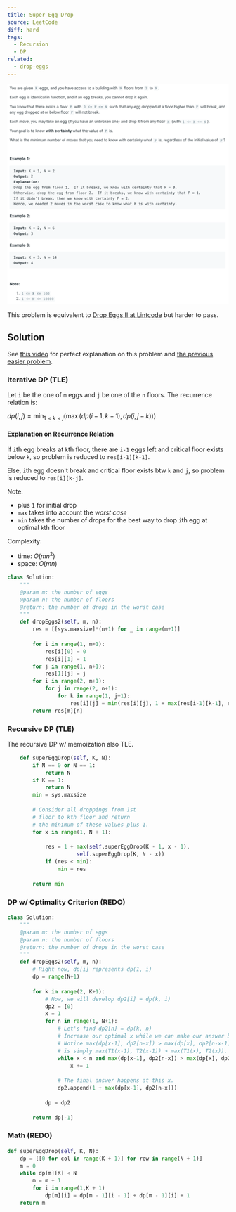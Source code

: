 ```yaml
---
title: Super Egg Drop
source: LeetCode
diff: hard
tags:
  - Recursion
  - DP
related:
  - drop-eggs
---
```


<img class="medium-zoom" src="/algo/super-egg-drop.png" alt="https://leetcode.com/problems/super-egg-drop">

This problem is equivalent to [Drop Eggs II at Lintcode](https://www.lintcode.com/problem/drop-eggs-ii) but harder to pass.

## Solution

See [this video](https://youtu.be/mLV_vOet0ss) for perfect explanation on this problem and [the previous easier problem](drop_eggs).

### Iterative DP (TLE)

Let `i` be the one of `m` eggs and `j` be one of the `n` floors. The recurrence relation is:

$dp(i, j) = \min_{1 \le k \le j}\left(\max(dp(i-1, k-1), dp(i, j-k)) \right)$

#### Explanation on Recurrence Relation

If `i`th egg breaks at `k`th floor, there are `i-1` eggs left and critical floor exists below `k`, so problem is reduced to `res[i-1][k-1]`.

Else, `i`th egg doesn't break and critical floor exists btw `k` and `j`, so problem is reduced to `res[i][k-j]`.

Note:

- plus `1` for initial drop
- `max` takes into account the _worst case_
- `min` takes the number of drops for the best way to drop `i`th egg at optimal `k`th floor

Complexity:

- time: $O(mn^2)$
- space: $O(mn)$

```py
class Solution:
    """
    @param m: the number of eggs
    @param n: the number of floors
    @return: the number of drops in the worst case
    """
    def dropEggs2(self, m, n):
        res = [[sys.maxsize]*(n+1) for _ in range(m+1)]

        for i in range(1, m+1):
            res[i][0] = 0
            res[i][1] = 1
        for j in range(1, n+1):
            res[1][j] = j
        for i in range(2, m+1):
            for j in range(2, n+1):
                for k in range(1, j+1):
                    res[i][j] = min(res[i][j], 1 + max(res[i-1][k-1], res[i][j-k]))
        return res[m][n]
```

### Recursive DP (TLE)

The recursive DP w/ memoization also TLE.

```py
    def superEggDrop(self, K, N):
        if N == 0 or N == 1:
            return N
        if K == 1:
            return N
        min = sys.maxsize

        # Consider all droppings from 1st
        # floor to kth floor and return
        # the minimum of these values plus 1.
        for x in range(1, N + 1):

            res = 1 + max(self.superEggDrop(K - 1, x - 1),
                      self.superEggDrop(K, N - x))
            if (res < min):
                min = res

        return min
```

### DP w/ Optimality Criterion (REDO)

```py
class Solution:
    """
    @param m: the number of eggs
    @param n: the number of floors
    @return: the number of drops in the worst case
    """
    def dropEggs2(self, m, n):
        # Right now, dp[i] represents dp(1, i)
        dp = range(N+1)

        for k in range(2, K+1):
            # Now, we will develop dp2[i] = dp(k, i)
            dp2 = [0]
            x = 1
            for n in range(1, N+1):
                # Let's find dp2[n] = dp(k, n)
                # Increase our optimal x while we can make our answer better.
                # Notice max(dp[x-1], dp2[n-x]) > max(dp[x], dp2[n-x-1])
                # is simply max(T1(x-1), T2(x-1)) > max(T1(x), T2(x)).
                while x < n and max(dp[x-1], dp2[n-x]) > max(dp[x], dp2[n-x-1]:
                    x += 1

                # The final answer happens at this x.
                dp2.append(1 + max(dp[x-1], dp2[n-x]))

            dp = dp2

        return dp[-1]
```

### Math (REDO)

```py
def superEggDrop(self, K, N):
    dp = [[0 for col in range(K + 1)] for row in range(N + 1)]
    m = 0
    while dp[m][K] < N
        m = m + 1
        for i in range(1,K + 1)
            dp[m][i] = dp[m - 1][i - 1] + dp[m - 1][i] + 1
    return m
```

